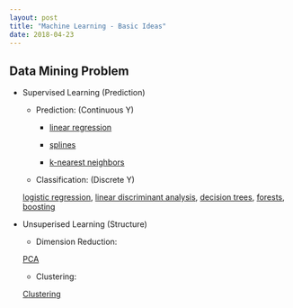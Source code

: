 ```yaml
---
layout: post
title: "Machine Learning - Basic Ideas"
date: 2018-04-23
---
```


## Data Mining Problem

  - Supervised Learning (Prediction)
  
    - Prediction: (Continuous Y)
    
      - [linear regression]()
      
      - [splines]()
      
      - [k-nearest neighbors]()
    
    - Classification: (Discrete Y)
    
    [logistic regression](), [linear discriminant analysis](), [decision trees](), [forests](), [boosting]()
    
  - Unsuperised Learning (Structure)
  
    - Dimension Reduction:
    
    [PCA]()
    
    - Clustering:
    
    [Clustering]()
